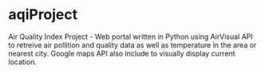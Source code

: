 # aqiProject
Air Quality Index Project - 
Web portal written in Python using AirVisual API to retreive air pollition and quality data as well as temperature in the area or nearest city. Google maps API also include to visually display current location.
